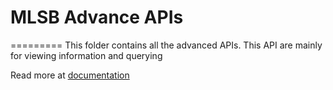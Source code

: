 # MLSB Advance APIs
=========
This folder contains all the advanced APIs.
This API are mainly for viewing information and querying

Read more at [documentation] 

[documentation]:http://mlsb-platform.herokuapp.com/documentation